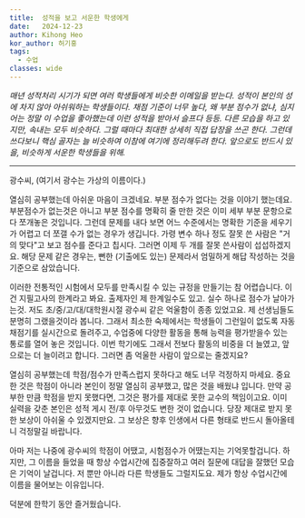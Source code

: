 ```yaml
---
title:  성적을 보고 서운한 학생에게
date:   2024-12-23
author: Kihong Heo
kor_author: 허기홍
tags:
  - 수업
classes: wide
---
```

<i>
매년 성적처리 시기가 되면 여러 학생들에게 비슷한 이메일을 받는다.
성적이 본인의 성에 차지 않아 아쉬워하는 학생들이다.
채점 기준이 너무 높다, 왜 부분 점수가 없냐, 심지어는 정말 이 수업을 좋아했는데 이런 성적을 받아서 슬프다 등등.
다른 모습을 하고 있지만, 속내는 모두 비슷하다.
그럴 때마다 최대한 상세히 직접 답장을 쓰곤 한다.
그런데 쓰다보니 핵심 골자는 늘 비슷하여 이참에 여기에 정리해두려 한다.
앞으로도 반드시 있을, 비슷하게 서운한 학생들을 위해.
</i>

---

광수씨, (여기서 광수는 가상의 이름이다.)

열심히 공부했는데 아쉬운 마음이 크겠네요.
부분 점수가 없다는 것을 이야기 했는데요.
부분점수가 없는것은 아니고 부분 점수를 명확히 줄 만한 것은 이미 세부 부분 문항으로 다 쪼개놓은 것입니다.
그런데 문제를 내다 보면 어느 수준에서는 명확한 기준을 세우기가 어렵고 더 쪼갤 수가 없는 경우가 생깁니다.
가령 변수 하나 정도 잘못 쓴 사람은 "거의 맞다"고 보고 점수를 준다고 칩시다. 그러면 이제 두 개를 잘못 쓴사람이 섭섭하겠지요.
해당 문제 같은 경우는, 뻔한 (기출에도 있는) 문제라서 엄밀하게 해답 작성하는 것을 기준으로 삼았습니다.

이러한 전통적인 시험에서 모두를 만족시킬 수 있는 규정을 만들기는 참 어렵습니다. 이건 지필고사의 한계라고 봐요. 출제자인 제 한계일수도 있고.
실수 하나로 점수가 날아가는것. 저도 초/중/고/대/대학원시절 광수씨 같은 억울함이 종종 있었고요. 제 선생님들도 분명히 그랬을것이라 봅니다.
그래서 최소한 숙제에서는 학생들이 그런일이 없도록 자동채점기를 실시간으로 돌려주고, 수업중에 다양한 활동을 통해 능력을 평가받을수 있는 통로를 열어 놓은 것입니다.
이번 학기에도 그래서 전보다 활동의 비중을 더 늘였고, 앞으로는 더 늘이려고 합니다. 그러면 좀 억울한 사람이 앞으로는 줄겠지요?

열심히 공부했는데 학점/점수가 만족스럽지 못하다고 해도 너무 걱정하지 마세요.
중요한 것은 학점이 아니라 본인이 정말 열심히 공부했고, 많은 것을 배웠냐 입니다.
만약 공부한 만큼 학점을 받지 못했다면, 그것은 평가를 제대로 못한 교수의 책임이고요.
이미 실력을 갖춘 본인은 성적 게시 전/후 아무것도 변한 것이 없습니다.
당장 제대로 받지 못한 보상이 아쉬울 수 있겠지만요.
그 보상은 향후 인생에서 다른 형태로 반드시 돌아올테니 걱정말길 바랍니다.

아마 저는 나중에 광수씨의 학점이 어땠고, 시험점수가 어땠는지는 기억못할겁니다.
하지만, 그 이름을 들었을 때 항상 수업시간에 집중잘하고 여러 질문에 대답을 잘했던 모습은 기억이 날겁니다.
저 뿐만 아니라 다른 학생들도 그럴지도요. 제가 항상 수업시간에 이름을 물어보는 이유입니다.

덕분에 한학기 동안 즐거웠습니다.
